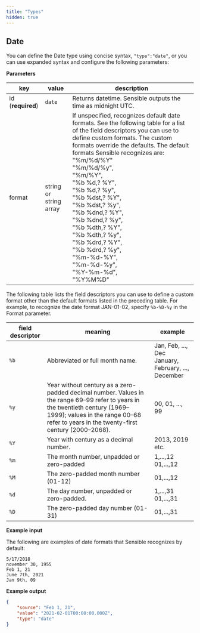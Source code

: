 ```yaml
---
title: "Types"
hidden: true
---
```



Date
-----

You can define the Date type using concise syntax, `"type":"date"`, or you can use expanded syntax and configure the following parameters:

**Parameters**

| key               | value                  | description                                                  |
| ----------------- | ---------------------- | ------------------------------------------------------------ |
| id (**required**) | `date`                 | Returns datetime.  Sensible outputs the time as midnight UTC. |
| format            | string or string array | If unspecified, recognizes default date formats. See the following table for a list of the field descriptors you can use to define custom formats. The custom formats override the defaults. The default formats Sensible recognizes are: <br/> "%m/%d/%Y"</br> "%m/%d/%y", </br>  "%m/%Y", </br>  "%b %d,? %Y", </br>  "%b %d,? %y", </br>  "%b %dst,? %Y", </br>  "%b %dst,? %y", </br>  "%b %dnd,? %Y", </br>  "%b %dnd,? %y", </br>  "%b %dth,? %Y", </br>  "%b %dth,? %y", </br>  "%b %drd,? %Y", </br>  "%b %drd,? %y", </br>  "%m-%d-%Y", </br>  "%m-%d-%y", </br>  "%Y-%m-%d", </br>  "%Y%M%D" |

The following table lists the field descriptors you can use to define a custom format other than the default formats listed in the preceding table. For example, to recognize the date format JAN-01-02, specify `%b-%D-%y`  in the Format parameter.

| **field descriptor** | **meaning**                                                  | **example**                                             |
| -------------------- | ------------------------------------------------------------ | ------------------------------------------------------- |
| `%b`                 | Abbreviated or full month name.                              | Jan, Feb, ..., Dec<br/>January, February, ..., December |
| `%y`                 | Year without century as a zero-padded decimal number. Values in the range 69–99 refer to years in the twentieth century (1969–1999); values in the range 00–68 refer to years in the twenty-first century (2000–2068). | 00, 01, ..., 99                                         |
| `%Y`                 | Year with century as a decimal number.                       | 2013, 2019 etc.                                         |
| `%m`                 | The month number, unpadded or zero-padded                    | 1,...,12<br>01,...,12                                   |
| `%M`                 | The zero-padded month number (01-12)                         | 01,...,12                                               |
| `%d`                 | The day number, unpadded or zero-padded.                     | 1,...,31<br>01,...,31                                   |
| `%D`                 | The zero-padded day number (01-31)                           | 01,...,31                                               |





**Example input**

The following are examples of date formats that Sensible recognizes by default:

```
5/17/2018
november 30, 1955
Feb 1, 21
June 7th, 2021
Jan 9th, 09

```

**Example output**

```json
{
    "source": "Feb 1, 21",
    "value": "2021-02-01T00:00:00.000Z",
    "type": "date"
}

```

